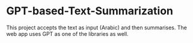 # GPT-based-Text-Summarization
This project accepts the text as input (Arabic) and then summarises. The web app uses GPT as one of the libraries as well. 
